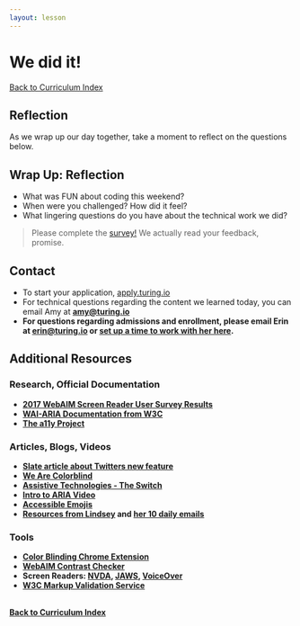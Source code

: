 ```yaml
---
layout: lesson
---
```


# We did it!

<a href="../">Back to Curriculum Index</a>

## Reflection

As we wrap up our day together, take a moment to reflect on the questions below.

<div class="try-it-new">
  <h2>Wrap Up: Reflection</h2>
  <ul>
    <li>What was FUN about coding this weekend?</li>
    <li>When were you challenged? How did it feel?</li>
    <li>What lingering questions do you have about the technical work we did?</li>
  </ul>
</div>

> Please complete the [survey!](bit.ly/try-coding-feedback) We actually read your feedback, promise.

## Contact

- To start your application, <a target="blank" href="https://apply.turing.io/">apply.turing.io</a>
- For technical questions regarding the content we learned today, you can email Amy at <strong>amy@turing.io<strong>
- For questions regarding admissions and enrollment, please email Erin at <strong>erin@turing.io</strong> or <a target="blank" href="https://go.oncehub.com/Erincall">set up a time to work with her here</a>.

## Additional Resources

### Research, Official Documentation

- [2017 WebAIM Screen Reader User Survey Results](https://webaim.org/projects/screenreadersurvey7/)
- [WAI-ARIA Documentation from W3C](https://www.w3.org/TR/wai-aria-1.1/)
- [The a11y Project](https://www.a11yproject.com/)

### Articles, Blogs, Videos

- [Slate article about Twitters new feature](https://slate.com/technology/2020/06/twitter-voice-tweets-accessibility.html)
- [We Are Colorblind](https://wearecolorblind.com/examples/)
- [Assistive Technologies - The Switch](https://axesslab.com/switches/#:~:text=A%20switch%20is%20an%20assistive,you%20design%20switch%20friendly%20interfaces.)
- [Intro to ARIA Video](https://www.youtube.com/watch?v=g9Qff0b-lHk&list=PLNYkxOF6rcICWx0C9LVWWVqvHlYJyqw7g&index=14&t=0s)
- [Accessible Emojis](https://dev.to/finallynero/accessible-emojis--1pjh)
- [Resources from Lindsey](https://www.a11ywithlindsey.com/) and [her 10 daily emails](https://a11y-with-lindsey.ck.page/b4e437f629)

### Tools

- [Color Blinding Chrome Extension](https://chrome.google.com/webstore/detail/colorblinding/dgbgleaofjainknadoffbjkclicbbgaa/related?hl=en)
- [WebAIM Contrast Checker](https://webaim.org/resources/contrastchecker/)
- Screen Readers: [NVDA](https://www.nvaccess.org/), [JAWS](https://www.freedomscientific.com/products/software/jaws/), [VoiceOver](https://www.apple.com/accessibility/mac/vision/)
- [W3C Markup Validation Service](https://validator.w3.org/)

<br>
<a href="../">Back to Curriculum Index</a>
